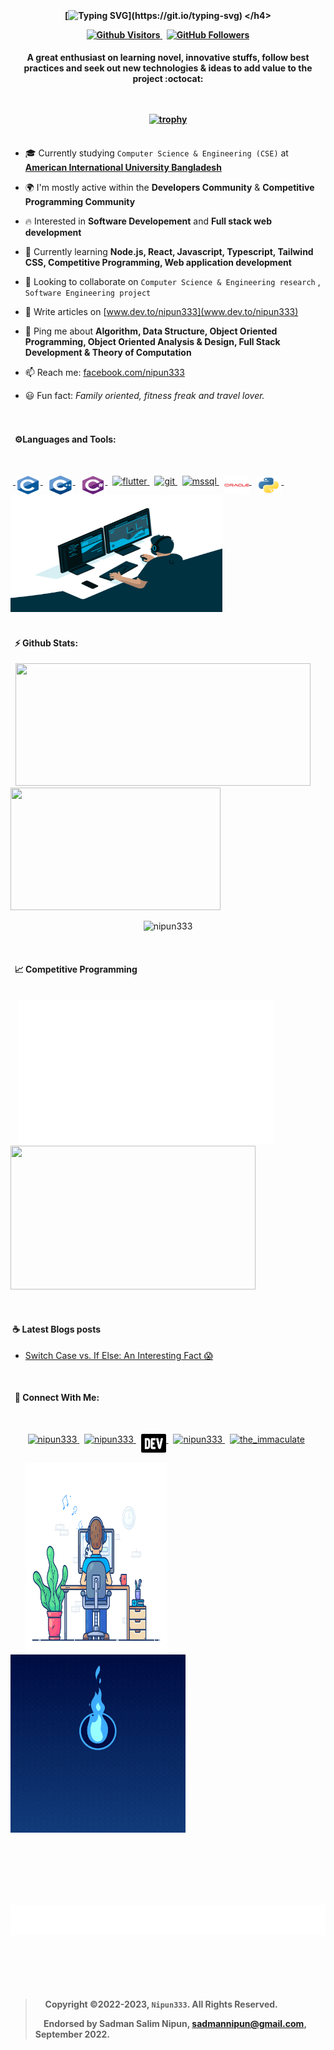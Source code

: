 <br/> <h4 align="center">

[![Typing SVG](https://readme-typing-svg.herokuapp.com?font=Oswald&size=25&duration=5050&pause=1230&color=FFA410FF&center=true&vCenter=true&width=435&lines=Hey+there+%F0%9F%91%8B+It's+me%2C+Sadman+Salim+Nipun;Damian%F0%9F%92%97;Ex-Cadet%F0%9F%92%82%F0%9F%8F%BB%E2%80%8D%E2%99%82%EF%B8%8F;Amature+Programmer%F0%9F%91%A8%E2%80%8D%F0%9F%92%BB;Researcher;Passionate+Engineer%F0%9F%91%A8%E2%80%8D%F0%9F%8E%93;)](https://git.io/typing-svg) </h4>
  
 <p align="center"> <a href="https://github.com/nipun333/">
 <img alt= "Github Visitors" src="https://komarev.com/ghpvc/?username=nipun333" /> </a>&nbsp;
    
  <a href="https://github.com/nipun333?tab=Followers">
   <img alt="GitHub Followers" src="https://img.shields.io/github/followers/nipun333?color=4CAF50&logo=github">
  </a><br> </p>
  
<h4 align="center"> A great enthusiast on learning novel, innovative stuffs, follow best practices and seek out new technologies & ideas to add value to the project :octocat:<br/> <br><br>

[![trophy](https://github-profile-trophy.vercel.app/?username=nipun333&margin-w=5center=true&theme=wtf&column=7)](https://github.com/ryo-ma/github-profile-trophy) <br><br></h4> 

- 🎓 Currently studying `Computer Science & Engineering (CSE)` at **[American International University Bangladesh](https://www.aiub.edu/)**

- 🌍 I'm mostly active within the **Developers Community** & **Competitive Programming Community** 
 
- 🔥 Interested in **Software Developement** and **Full stack web development**

- 🌱 Currently learning **Node.js, React, Javascript, Typescript, Tailwind CSS, Competitive Programming, Web application development**

- 👯 Looking to collaborate on `Computer Science & Engineering research` , `Software Engineering project`

- 📝 Write articles on [www.dev.to/nipun333](www.dev.to/nipun333)

- 💬 Ping me about **Algorithm, Data Structure, Object Oriented Programming, Object Oriented Analysis & Design, Full Stack Development & Theory of Computation**

- 📫 Reach me: [facebook.com/nipun333](https://facebook.com/nipun333)

- 😃 Fun fact: *Family oriented, fitness freak and travel lover.*
 <br/><br/><br>
 
<h4 align="left"> &nbsp; ⚙️Languages and Tools: </h4> <br/>

<p float="left"> &nbsp;<a href="https://www.cprogramming.com/" target="_blank" rel="noreferrer"> <img align="Top" src="https://raw.githubusercontent.com/devicons/devicon/master/icons/c/c-original.svg" alt="c" width="40" height="30"/> </a> &nbsp;  
 <a href="https://www.w3schools.com/cpp/" target="_blank" rel="noreferrer"> <img align="Top" src="https://raw.githubusercontent.com/devicons/devicon/master/icons/cplusplus/cplusplus-original.svg" alt="cplusplus" width="40" height="30"/> </a> &nbsp;
 <a href="https://www.w3schools.com/cs/" target="_blank" rel="noreferrer"> <img align="Top" src="https://raw.githubusercontent.com/devicons/devicon/master/icons/csharp/csharp-original.svg" alt="csharp" width="40" height="30"/> </a> &nbsp; 
 <a href="https://flutter.dev" target="_blank" rel="noreferrer"> <img align="Top" src="https://www.vectorlogo.zone/logos/flutterio/flutterio-icon.svg" alt="flutter" width="40" height="30"/> </a> &nbsp; 
 <a href="https://git-scm.com/" target="_blank" rel="noreferrer"> <img align="Top" src="https://www.vectorlogo.zone/logos/git-scm/git-scm-icon.svg" alt="git" width="40" height="30"/> </a> &nbsp; 
 <a href="https://www.microsoft.com/en-us/sql-server" target="_blank" rel="noreferrer"> <img align="Top" src="https://www.svgrepo.com/show/303229/microsoft-sql-server-logo.svg" alt="mssql" width="40" height="30"/> </a> &nbsp;
 <a href="https://www.oracle.com/" target="_blank" rel="noreferrer"> <img align="Top" src="https://raw.githubusercontent.com/devicons/devicon/master/icons/oracle/oracle-original.svg" alt="oracle" width="40" height="30"/> </a> &nbsp;
 <a href="https://www.python.org" target="_blank" rel="noreferrer"> <img align="Top" src="https://raw.githubusercontent.com/devicons/devicon/master/icons/python/python-original.svg" alt="python" width="40" height="30"/> </a> &nbsp;&nbsp;&nbsp;&nbsp;&nbsp;&nbsp;&nbsp;&nbsp;&nbsp;&nbsp;&nbsp;&nbsp;&nbsp;&nbsp;<img src="https://github.com/Nipun333/Nipun333/blob/main/assets/coder.gif?raw=true&hide_border=true" width="339" height="188" /> <br/><br/> </p> 
 

 #### &nbsp; ⚡ Github Stats:
  <p float="left"> 
  &nbsp; <img width="472" height="196em" src="https://github-readme-stats.vercel.app/api?username=nipun333&show_icons=true&hide_border=true&count_private=true&include_all_commits=true&theme=default&custom_title=Nipun's%20GitHub%20Stats" /> &nbsp;&nbsp;
  <img width="336" height="196em" src="https://github-readme-stats.vercel.app/api/top-langs/?username=nipun333&show_icons=true&hide_border=true&layout=compact&langs_count=8"/> </p>
  <p align="center"> <img width="462" src="https://github-readme-streak-stats.herokuapp.com/?user=nipun333&hide_border=true&theme=default" alt="nipun333" /></p> <br/>
 
#### &nbsp; &#128200; Competitive Programming
<p float="left"> <br>
&nbsp;&nbsp;  <img width="410" height="230em" src="https://raw.githubusercontent.com/nipun333/Cf_stats/main/output/light_card.svg" /> &nbsp;&nbsp;
<img width="392" height="230em" src="https://leetcard.jacoblin.cool/nipun333?theme=wtf&font=Pavanam&ext=contest" />
</p><br/>

 #### &nbsp;&#9749; Latest Blogs posts
  
<!-- BLOG-POST-LIST:START -->
- [Switch Case vs. If Else: An Interesting Fact 😱](https://dev.to/nipun333/switch-case-vs-if-else-an-interesting-fact-1pmc)
<!-- BLOG-POST-LIST:END -->
<p><br/>
 
 
<h4 align="left"> &nbsp; 🚀 Connect With Me:  </h4> <br/> 

<p float="left"> &nbsp;&nbsp;&nbsp;&nbsp;&nbsp;&nbsp; <a href="https://linkedin.com/in/nipun333" target="blank"><img align="top" src="https://raw.githubusercontent.com/rahuldkjain/github-profile-readme-generator/master/src/images/icons/Social/linked-in-alt.svg" alt="nipun333" height="30" width="40" /> </a> &nbsp;
 <a href="https://fb.com/nipun333" target="blank"><img align="top" src="https://raw.githubusercontent.com/rahuldkjain/github-profile-readme-generator/master/src/images/icons/Social/facebook.svg" alt="nipun333" height="30" width="40" /> </a> &nbsp;
 <a href="https://dev.to/nipun333" target="blank"><img align="top" src="https://github.com/Nipun333/Nipun333/blob/main/assets/devto.svg" alt="nipun333" height="30" width="40" /> </a> &nbsp;
 <a href="https://www.leetcode.com/nipun333" target="blank"><img align="top" src="https://raw.githubusercontent.com/rahuldkjain/github-profile-readme-generator/master/src/images/icons/Social/leet-code.svg" alt="nipun333" height="30" width="40" /> </a> &nbsp;
 <a href="https://codeforces.com/profile/the_immaculate" target="blank"><img align="top" src="https://raw.githubusercontent.com/rahuldkjain/github-profile-readme-generator/master/src/images/icons/Social/codeforces.svg" alt="the_immaculate" height="30" width="40"/> </a> <br> <br>   &nbsp;&nbsp;&nbsp;&nbsp;&nbsp;&nbsp;<img align="bottom" src="assets/developing.gif" height="303" width="45%"/>&nbsp;&nbsp;&nbsp;&nbsp;&nbsp;&nbsp;&nbsp;&nbsp;&nbsp;&nbsp;&nbsp;&nbsp;&nbsp;&nbsp;&nbsp;&nbsp;&nbsp;&nbsp;&nbsp;&nbsp;&nbsp;&nbsp;&nbsp;&nbsp;&nbsp;&nbsp;&nbsp;&nbsp;&nbsp;&nbsp;&nbsp;<img align="top" src="https://github.com/Nipun333/Nipun333/blob/main/assets/received_337927931003775.gif?raw=true&hide_border=true" width="280" height="285" />  </p>



  
<!--
 `README.md` (this file) appears on my GitHub profile.
-->

<br/><br/><br/><br/><br/><br/>
<img height="48" width="100%" alt="Thanks for visiting" src="thanks.svg" />
<br><br><br><br><br><br>

   >&nbsp;&nbsp;&nbsp; <b>Copyright ©2022-2023, `Nipun333`. All Rights Reserved.
   >
   >&nbsp;&nbsp;&nbsp; Endorsed by Sadman Salim Nipun, <sadmannipun@gmail.com>, September 2022. 
  <br/>

